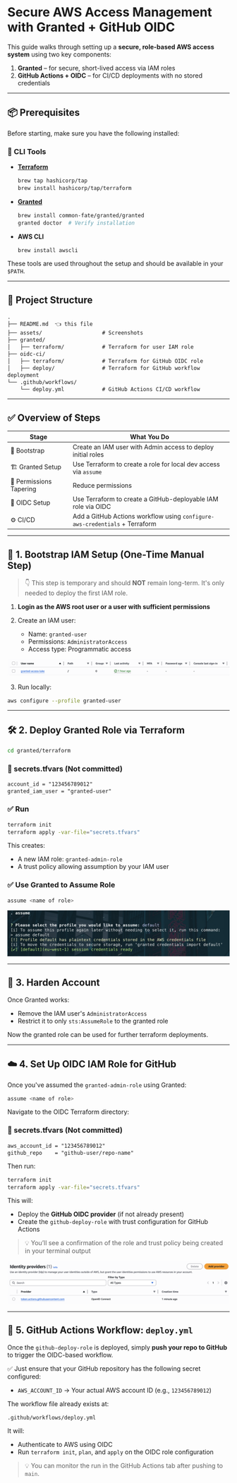 # Secure AWS Access Management with Granted + GitHub OIDC

This guide walks through setting up a **secure, role-based AWS access system** using two key components:

1. **Granted** – for secure, short-lived access via IAM roles
2. **GitHub Actions + OIDC** – for CI/CD deployments with no stored credentials

---

## 📦 Prerequisites

Before starting, make sure you have the following installed:

### 🧰 CLI Tools

* **[Terraform](https://developer.hashicorp.com/terraform/downloads)**

  ```bash
  brew tap hashicorp/tap
  brew install hashicorp/tap/terraform
  ```

* **[Granted](https://docs.commonfate.io/granted/getting-started/)**

  ```bash
  brew install common-fate/granted/granted
  granted doctor  # Verify installation
  ```

* **AWS CLI**

  ```bash
  brew install awscli
  ```

These tools are used throughout the setup and should be available in your `$PATH`.

---

## 📁 Project Structure

```
.
├── README.md  👈 this file
├── assets/                   # Screenshots
├── granted/
│   ├── terraform/            # Terraform for user IAM role
├── oidc-ci/
│   ├── terraform/            # Terraform for GitHub OIDC role
│   ├── deploy/               # Terraform for GitHub workflow deployment
└── .github/workflows/
    └── deploy.yml            # GitHub Actions CI/CD workflow
```

---

## ✅ Overview of Steps

| Stage             | What You Do                                                                 |
| ----------------- | --------------------------------------------------------------------------- |
| 🧱 Bootstrap      | Create an IAM user with Admin access to deploy initial roles                |
| 🏗️ Granted Setup | Use Terraform to create a role for local dev access via `assume`            |
| 🔐 Permissions Tapering | Reduce permissions             |
| 🚀 OIDC Setup     | Use Terraform to create a GitHub-deployable IAM role via OIDC               |
| ⚙️ CI/CD          | Add a GitHub Actions workflow using `configure-aws-credentials` + Terraform |

---

## 🧱 1. Bootstrap IAM Setup (One-Time Manual Step)

> 👇 This step is temporary and should **NOT** remain long-term. It's only needed to deploy the first IAM role.

1. **Login as the AWS root user or a user with sufficient permissions**
2. Create an IAM user:

   * Name: `granted-user`
   * Permissions: `AdministratorAccess`
   * Access type: Programmatic access

![IAM User Creation](./assets/granted_user.png)

3. Run locally:

```bash
aws configure --profile granted-user
```

---

## 🛠️ 2. Deploy Granted Role via Terraform

```bash
cd granted/terraform
```

### 🔐 secrets.tfvars (Not committed)

```hcl
account_id = "123456789012"
granted_iam_user = "granted-user"
```

### ✅ Run

```bash
terraform init
terraform apply -var-file="secrets.tfvars"
```

This creates:

* A new IAM role: `granted-admin-role`
* A trust policy allowing assumption by your IAM user

### ✅ Use Granted to Assume Role

```bash
assume <name of role>
```

![Granted Login](./assets/assume_role.png)

---

## 🔐 3. Harden Account

Once Granted works:

* Remove the IAM user's `AdministratorAccess`
* Restrict it to only `sts:AssumeRole` to the granted role

Now the granted role can be used for further terraform deployments.

---

## ☁️ 4. Set Up OIDC IAM Role for GitHub

Once you've assumed the `granted-admin-role` using Granted:

```bash
assume <name of role>
```

Navigate to the OIDC Terraform directory:

### 🔐 secrets.tfvars (Not committed)

```hcl
aws_account_id = "123456789012"
github_repo    = "github-user/repo-name"
```
Then run:

```bash
terraform init
terraform apply -var-file="secrets.tfvars"
```

This will:

* Deploy the **GitHub OIDC provider** (if not already present)
* Create the `github-deploy-role` with trust configuration for GitHub Actions

> 💡 You’ll see a confirmation of the role and trust policy being created in your terminal output

![GitHub OIDC](./assets/id_provider.png)


---

## 🤖 5. GitHub Actions Workflow: `deploy.yml`

Once the `github-deploy-role` is deployed, simply **push your repo to GitHub** to trigger the OIDC-based workflow.

✅ Just ensure that your GitHub repository has the following secret configured:

* `AWS_ACCOUNT_ID` → Your actual AWS account ID (e.g., `123456789012`)

The workflow file already exists at:

```
.github/workflows/deploy.yml
```

It will:

* Authenticate to AWS using OIDC
* Run `terraform init`, `plan`, and `apply` on the OIDC role configuration

> 💡 You can monitor the run in the GitHub Actions tab after pushing to `main`.
